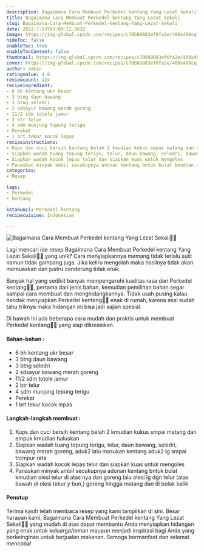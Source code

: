 ```yaml
---
description: Bagaimana Cara Membuat Perkedel kentang Yang Lezat Sekali"
title: Bagaimana Cara Membuat Perkedel kentang Yang Lezat Sekali
slug: Bagaimana-Cara-Membuat-Perkedel-kentang-Yang-Lezat-Sekali
date: 2022-7-13T03:09:12.063Z
image: https://img-global.cpcdn.com/recipes/c70b89883ef6fa2e/400x400cq70/photo.jpg
hideToc: false
enableToc: true
enableTocContent: false
thumbnail: https://img-global.cpcdn.com/recipes/c70b89883ef6fa2e/400x400cq70/photo.jpg
cover: https://img-global.cpcdn.com/recipes/c70b89883ef6fa2e/400x400cq70/photo.jpg
author: admin
ratingvalue: 4.8
reviewcount: 124
recipeingredient:
- 6 bh kentang ukr besar
- 3 btng daun bawang
- 3 btng seledri
- 2 sdsayur bawang merah goreng
- 11/2 sdm totole jamur
- 2 btr telur
- 4 sdm munjung tepung terigu
- Perekat
- 1 brt tekur kocok lepas
recipeinstructions:
- Kups dan cuci bersih kentang belah 2 kmudian kukus smpai matang dan empuk kmudian haluskan
- Siapkan wadah tuang tepung terigu, telur, daun bawang, seledri, bawang merah goreng, aduk2 lalu masukan kentang aduk2 lg smpai trcmpur rata
- Siapkan wadah kocok lepas telur dan siapkan kuas untuk mengoles
- Panaskan minyak ambil secukupnya adonan kentang bntuk bulat kmudian olesi telur di atas nya dan goreng lalu olesi lg dgn telur (atas bawah di olesi tekur y bun,) goreng hingga matang dan di bolak balik
categories:
- Resep

tags:
- Perkedel
- kentang

katakunci: Perkedel kentang
recipecuisine: Indonesian

---
```


![Bagaimana Cara Membuat Perkedel kentang Yang Lezat Sekali👩‍🍳](https://img-global.cpcdn.com/recipes/c70b89883ef6fa2e/400x400cq70/photo.jpg)

Lagi mencari ide resep Bagaimana Cara Membuat Perkedel kentang Yang Lezat Sekali👩‍🍳 yang unik? Cara menyiapkannya memang tidak terlalu sulit namun tidak gampang juga. Jika keliru mengolah maka hasilnya tidak akan memuaskan dan justru cenderung tidak enak.

Banyak hal yang sedikit banyak mempengaruhi kualitas rasa dari Perkedel kentang👩‍🍳, pertama dari jenis bahan, kemudian pemilihan bahan segar sampai cara membuat dan menghidangkannya. Tidak usah pusing kalau hendak menyiapkan Perkedel kentang👩‍🍳 enak di rumah, karena asal sudah tahu triknya maka hidangan ini bisa jadi sajian spesial.

Di bawah ini ada beberapa cara mudah dan praktis untuk membuat Perkedel kentang👩‍🍳 yang siap dikreasikan.

<!--inarticleads1-->

#### Bahan-bahan :

- 6 bh kentang ukr besar
- 3 btng daun bawang
- 3 btng seledri
- 2 sdsayur bawang merah goreng
- 11/2 sdm totole jamur
- 2 btr telur
- 4 sdm munjung tepung terigu
- Perekat
- 1 brt tekur kocok lepas

<!--inarticleads2-->

#### Langkah-langkah membuat :

1. Kups dan cuci bersih kentang belah 2 kmudian kukus smpai matang dan empuk kmudian haluskan
1. Siapkan wadah tuang tepung terigu, telur, daun bawang, seledri, bawang merah goreng, aduk2 lalu masukan kentang aduk2 lg smpai trcmpur rata
1. Siapkan wadah kocok lepas telur dan siapkan kuas untuk mengoles
1. Panaskan minyak ambil secukupnya adonan kentang bntuk bulat kmudian olesi telur di atas nya dan goreng lalu olesi lg dgn telur (atas bawah di olesi tekur y bun,) goreng hingga matang dan di bolak balik

#### Penutup

Terima kasih telah membaca resep yang kami tampilkan di sini. Besar harapan kami, Bagaimana Cara Membuat Perkedel kentang Yang Lezat Sekali👩‍🍳 yang mudah di atas dapat membantu Anda menyiapkan hidangan yang enak untuk keluarga/teman maupun menjadi inspirasi bagi Anda yang berkeinginan untuk berjualan makanan. Semoga bermanfaat dan selamat mencoba!